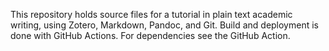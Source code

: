 This repository holds source files for a tutorial in plain text academic writing, using Zotero, Markdown, Pandoc, and Git.
Build and deployment is done with GitHub Actions.
For dependencies see the GitHub Action.
